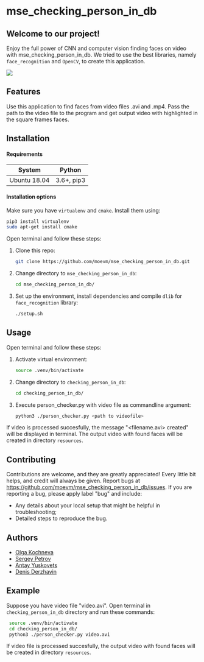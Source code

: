 # mse_checking_person_in_db
## Welcome to our project!
Enjoy the full power of CNN and computer vision finding faces on video with mse_checking_person_in_db.
We tried to use the best libraries, namely `face_recognition` and `OpenCV`, to create this application.

![](https://user-images.githubusercontent.com/29632527/67632033-01857700-f8af-11e9-802a-4c99ebbab341.gif)
## Features
Use this application to find faces from video files .avi and .mp4.
Pass the path to the video file to the program and get output video with
highlighted in the square frames faces.
 
## Installation
#### Requirements
| System | Python |
| :---: | :---: | 
| Ubuntu 18.04 | 3.6+, pip3 |
            
#### Installation options
Make sure you have `virtualenv` and `cmake`.
Install them using:
   ```bash
   pip3 install virtualenv
   sudo apt-get install cmake
   ```
Open terminal and follow these steps:
1. Clone this repo:
    ```bash
    git clone https://github.com/moevm/mse_checking_person_in_db.git
    ```
2. Change directory to `mse_checking_person_in_db`:
    ```bash
    cd mse_checking_person_in_db/
    ```
3. Set up the environment, install dependencies and compile `dlib` for `face_recognition` library:
    ```bash
    ./setup.sh
    ```     
## Usage    
Open terminal and follow these steps:
1. Activate virtual environment:
    ```bash
    source .venv/bin/activate
    ```
2. Change directory to `checking_person_in_db`:
    ```bash
    cd checking_person_in_db/
    ```
3. Execute person_checker.py with video file as commandline argument:
     ```bash
    python3 ./person_checker.py <path to videofile>
    ```
If video is processed succesfully, the message "<filename.avi> created"
will be displayed in terminal. The output video with found faces
will be created in directory `resources`.

## Contributing
Contributions are welcome, and they are greatly appreciated! Every little bit helps, and credit will always be given.
Report bugs at https://github.com/moevm/mse_checking_person_in_db/issues.
If you are reporting a bug, please apply label "bug" and  include:
* Any details about your local setup that might be helpful in troubleshooting;
* Detailed steps to reproduce the bug.

## Authors
* [Olga Kochneva](https://github.com/OlgaKochneva)
* [Sergey Petrov](https://github.com/SuperSolik)
* [Antay Yuskovets](https://github.com/VeselAbaya)
* [Denis Derzhavin](https://github.com/Derzhavin)  
## Example
Suppose you have video file "video.avi".
Open terminal in `checking_person_in_db` directory and run these commands:
   ```bash
    source .venv/bin/activate
    cd checking_person_in_db/
    python3 ./person_checker.py video.avi
   ```
If video file is processed succesfully, the output video with found faces
will be created in directory `resources`.


